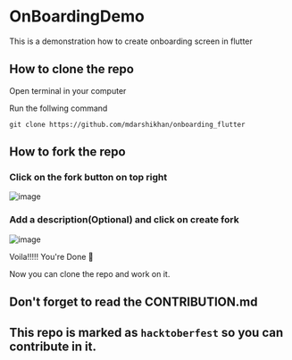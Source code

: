 # OnBoardingDemo

This is a demonstration how to create onboarding screen in flutter

## How to clone the repo

Open terminal in your computer 

Run the follwing command

`git clone https://github.com/mdarshikhan/onboarding_flutter`

## How to fork the repo

### Click on the fork button on top right 

![image](https://user-images.githubusercontent.com/92669664/193650383-d01a13a3-6b22-4ff5-9059-fc945887c2dc.png)

### Add a description(Optional) and click on create fork

![image](https://user-images.githubusercontent.com/92669664/193650628-c191e195-f8b8-4449-a486-e53094ebc674.png)

Voila!!!!! You're Done 🥳

Now you can clone the repo and work on it. 

## Don't forget to read the CONTRIBUTION.md

## This repo is marked as  `hacktoberfest` so you can contribute in it. 
